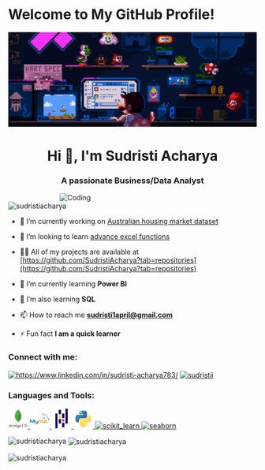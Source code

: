 # Welcome to My GitHub Profile!

![My GitHub Banner](https://raw.githubusercontent.com/SudristiAcharya/SudristiAcharya/main/232639433-cb0aea21-66f0-4508-a771-85e2089c5a87.gif)


<h1 align="center">Hi 👋, I'm Sudristi Acharya</h1>
<h3 align="center">A passionate Business/Data Analyst</h3>
<img align="right" alt="Coding" width="400" src="https://i.pinimg.com/originals/e7/26/c7/e726c74ac081eed50feee1433d12c998.gif">

<p align="left"> <img src="https://komarev.com/ghpvc/?username=sudristiacharya&label=Profile%20views&color=0e75b6&style=flat" alt="sudristiacharya" /> </p>

- 🔭 I’m currently working on [Australian housing market dataset](https://github.com/SudristiAcharya/Australian_Housing_Market)

- 👯 I’m looking to learn [advance excel functions](https://github.com/SudristiAcharya/Advance-Excel-Function)

-  👨‍💻 All of my projects are available at [https://github.com/SudristiAcharya?tab=repositories](https://github.com/SudristiAcharya?tab=repositories)
  
- 🌱 I’m currently learning **Power BI**

- 🤝 I’m also learning **SQL**

- 📫 How to reach me **sudristi1april@gmail.com**

- ⚡ Fun fact **I am a quick learner**

<h3 align="left">Connect with me:</h3>
<p align="left">
<a href="https://linkedin.com/in/https://www.linkedin.com/in/sudristi-acharya783/" target="blank"><img align="center" src="https://raw.githubusercontent.com/rahuldkjain/github-profile-readme-generator/master/src/images/icons/Social/linked-in-alt.svg" alt="https://www.linkedin.com/in/sudristi-acharya783/" height="30" width="40" /></a>
<a href="https://instagram.com/sudristii" target="blank"><img align="center" src="https://raw.githubusercontent.com/rahuldkjain/github-profile-readme-generator/master/src/images/icons/Social/instagram.svg" alt="sudristii" height="30" width="40" /></a>
</p>

<h3 align="left">Languages and Tools:</h3>
<p align="left"> <a href="https://www.mongodb.com/" target="_blank" rel="noreferrer"> <img src="https://raw.githubusercontent.com/devicons/devicon/master/icons/mongodb/mongodb-original-wordmark.svg" alt="mongodb" width="40" height="40"/> </a> <a href="https://www.mysql.com/" target="_blank" rel="noreferrer"> <img src="https://raw.githubusercontent.com/devicons/devicon/master/icons/mysql/mysql-original-wordmark.svg" alt="mysql" width="40" height="40"/> </a> <a href="https://pandas.pydata.org/" target="_blank" rel="noreferrer"> <img src="https://raw.githubusercontent.com/devicons/devicon/2ae2a900d2f041da66e950e4d48052658d850630/icons/pandas/pandas-original.svg" alt="pandas" width="40" height="40"/> </a> <a href="https://www.python.org" target="_blank" rel="noreferrer"> <img src="https://raw.githubusercontent.com/devicons/devicon/master/icons/python/python-original.svg" alt="python" width="40" height="40"/> </a> <a href="https://scikit-learn.org/" target="_blank" rel="noreferrer"> <img src="https://upload.wikimedia.org/wikipedia/commons/0/05/Scikit_learn_logo_small.svg" alt="scikit_learn" width="40" height="40"/> </a> <a href="https://seaborn.pydata.org/" target="_blank" rel="noreferrer"> <img src="https://seaborn.pydata.org/_images/logo-mark-lightbg.svg" alt="seaborn" width="40" height="40"/> </a> </p>

<p><img align="left" src="https://github-readme-stats.vercel.app/api/top-langs?username=sudristiacharya&show_icons=true&locale=en&layout=compact" alt="sudristiacharya" /></p>

<p>&nbsp;<img align="center" src="https://github-readme-stats.vercel.app/api?username=sudristiacharya&show_icons=true&locale=en" alt="sudristiacharya" /></p>

<p><img align="center" src="https://github-readme-streak-stats.herokuapp.com/?user=sudristiacharya&" alt="sudristiacharya" /></p>

